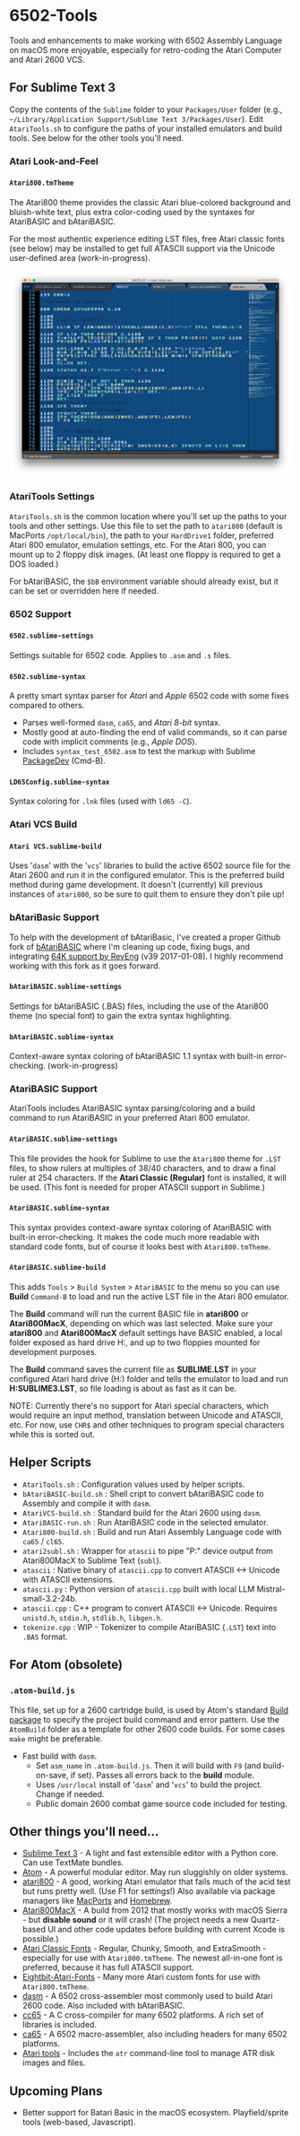 # 6502-Tools
Tools and enhancements to make working with 6502 Assembly Language on macOS more enjoyable, especially for retro-coding the Atari Computer and Atari 2600 VCS.

## For Sublime Text 3

Copy the contents of the `Sublime` folder to your `Packages/User` folder (e.g., `~/Library/Application Support/Sublime Text 3/Packages/User`). Edit `AtariTools.sh` to configure the paths of your installed emulators and build tools. See below for the other tools you'll need.

### Atari Look-and-Feel

#### `Atari800.tmTheme`
The Atari800 theme provides the classic Atari blue-colored background and bluish-white text, plus extra color-coding used by the syntaxes for AtariBASIC and bAtariBASIC.

For the most authentic experience editing LST files, free Atari classic fonts (see below) may be installed to get full ATASCII support via the Unicode user-defined area (work-in-progress).

![Atari800.tmTheme](_img/atari-code-theme.png)

### AtariTools Settings
`AtariTools.sh` is the common location where you'll set up the paths to your tools and other settings. Use this file to set the path to `atari800` (default is MacPorts `/opt/local/bin`), the path to your `HardDrive1` folder, preferred Atari 800 emulator, emulation settings, etc. For the Atari 800, you can mount up to 2 floppy disk images. (At least one floppy is required to get a DOS loaded.)

For bAtariBASIC, the `$bB` environment variable should already exist, but it can be set or overridden here if needed.

### 6502 Support

#### `6502.sublime-settings`
Settings suitable for 6502 code. Applies to `.asm` and `.s` files.

#### `6502.sublime-syntax`
A pretty smart syntax parser for *Atari* and *Apple* 6502 code with some fixes compared to others.
- Parses well-formed `dasm`, `ca65`, and *Atari 8-bit* syntax.
- Mostly good at auto-finding the end of valid commands, so it can parse code with implicit comments (e.g., *Apple DOS*).
- Includes `syntax_test_6502.asm` to test the markup with Sublime [PackageDev](https://packagecontrol.io/packages/PackageDev) (Cmd-B).

#### `LD65Config.sublime-syntax`
Syntax coloring for `.lnk` files (used with `ld65 -C`).

### Atari VCS Build

#### `Atari VCS.sublime-build`
Uses '`dasm`' with the '`vcs`' libraries to build the active 6502 source file for the Atari 2600 and run it in the configured emulator. This is the preferred build method during game development. It doesn't (currently) kill previous instances of `atari800`, so be sure to quit them to ensure they don't pile up!

### bAtariBasic Support
To help with the development of bAtariBasic, I've created a proper Github fork of [bAtariBASIC](https://github.com/thinkyhead/bAtariBasic) where I'm cleaning up code, fixing bugs, and integrating [64K support by RevEng](http://atariage.com/forums/topic/214909-bb-with-native-64k-cart-support-11dreveng/) (v39 2017-01-08). I highly recommend working with this fork as it goes forward.

#### `bAtariBASIC.sublime-settings`
Settings for bAtariBASIC (.BAS) files, including the use of the Atari800 theme (no special font) to gain the extra syntax highlighting.

#### `bAtariBASIC.sublime-syntax`
Context-aware syntax coloring of bAtariBASIC 1.1 syntax with built-in error-checking. (work-in-progress)

### AtariBASIC Support
AtariTools includes AtariBASIC syntax parsing/coloring and a build command to run AtariBASIC in your preferred Atari 800 emulator.

#### `AtariBASIC.sublime-settings`
This file provides the hook for Sublime to use the `Atari800` theme for `.LST` files, to show rulers at multiples of 38/40 characters, and to draw a final ruler at 254 characters. If the **Atari Classic (Regular)** font is installed, it will be used. (This font is needed for proper ATASCII support in Sublime.)

#### `AtariBASIC.sublime-syntax`
This syntax provides context-aware syntax coloring of AtariBASIC with built-in error-checking. It makes the code much more readable with standard code fonts, but of course it looks best with `Atari800.tmTheme`.

#### `AtariBASIC.sublime-build`
This adds `Tools` > `Build System` > `AtariBASIC` to the menu so you can use **Build** `Command-B` to load and run the active LST file in the Atari 800 emulator.

The **Build** command will run the current BASIC file in **atari800** or **Atari800MacX**, depending on which was last selected. Make sure your **atari800** and **Atari800MacX** default settings have BASIC enabled, a local folder exposed as hard drive H:, and up to two floppies mounted for development purposes.

The **Build** command saves the current file as **SUBLIME.LST** in your configured Atari hard drive (H:) folder and tells the emulator to load and run **H:SUBLIME3.LST**, so file loading is about as fast as it can be.

NOTE: Currently there's no support for Atari special characters, which would require an input method, translation between Unicode and ATASCII, etc. For now, use `CHR$` and other techniques to program special characters while this is sorted out.

## Helper Scripts

- `AtariTools.sh` : Configuration values used by helper scripts.
- `bAtariBASIC-build.sh` : Shell cript to convert bAtariBASIC code to Assembly and compile it with `dasm`.
- `AtariVCS-build.sh` : Standard build for the Atari 2600 using `dasm`.
- `AtariBASIC-run.sh` : Run AtariBASIC code in the selected emulator.
- `Atari800-build.sh` : Build and run Atari Assembly Language code with `ca65` / `cl65`.
- `atari2subl.sh` : Wrapper for `atascii` to pipe "P:" device output from Atari800MacX to Sublime Text (`subl`).
- `atascii` : Native binary of `atascii.cpp` to convert ATASCII <-> Unicode with ATASCII extensions.
- `atascii.py` : Python version of `atascii.cpp` built with local LLM Mistral-small-3.2-24b.
- `atascii.cpp` : C++ program to convert ATASCII <-> Unicode. Requires `unistd.h`, `stdio.h`, `stdlib.h`, `libgen.h`.
- `tokenize.cpp` : WIP - Tokenizer to compile AtariBASIC (`.LST`) text into `.BAS` format.

## For Atom (obsolete)

### `.atom-build.js`
This file, set up for a 2600 cartridge build, is used by Atom's standard [Build package](https://atom.io/packages/build) to specify the project build command and error pattern. Use the `AtomBuild` folder as a template for other 2600 code builds. For some cases `make` might be preferable.
- Fast build with `dasm`.
  - Set `asm_name` in `.atom-build.js`. Then it will build with `F9` (and build-on-save, if set). Passes all errors back to the **build** module.
  - Uses `/usr/local` install of '`dasm`' and '`vcs`' to build the project. Change if needed.
  - Public domain 2600 combat game source code included for testing.

## Other things you'll need…
  - [Sublime Text 3](https://www.sublimetext.com/3) - A light and fast extensible editor with a Python core. Can use TextMate bundles.
  - [Atom](http://atom.io) - A powerful modular editor. May run sluggishly on older systems.
  - [atari800](https://atari800.github.io/) - A good, working Atari emulator that fails much of the acid test but runs pretty well. (Use F1 for settings!) Also available via package managers like [MacPorts](https://www.macports.org/ports.php?by=name&substr=atari800) and [Homebrew](https://formulae.brew.sh/formula/atari800#default).
  - [Atari800MacX](http://www.atarimac.com/atari800macx.php) - A build from 2012 that mostly works with macOS Sierra - but **disable sound** or it will crash! (The project needs a new Quartz-based UI and other code updates before building with current Xcode is possible.)
  - [Atari Classic Fonts](http://members.bitstream.net/marksim/atarimac/fonts.html) - Regular, Chunky, Smooth, and ExtraSmooth - especially for use with `Atari800.tmTheme`. The newest all-in-one font is preferred, because it has full ATASCII support.
  - [Eightbit-Atari-Fonts](https://github.com/TheRobotFactory/EightBit-Atari-Fonts) - Many more Atari custom fonts for use with `Atari800.tmTheme`.
  - [dasm](http://dasm-dillon.sourceforge.net) - A 6502 cross-assembler most commonly used to build Atari 2600 code. Also included with bAtariBASIC.
  - [cc65](https://github.com/cc65/cc65) - A C cross-compiler for many 6502 platforms. A rich set of libraries is included.
  - [ca65](https://github.com/cc65/cc65) - A 6502 macro-assembler, also including headers for many 6502 platforms.
  - [Atari tools](https://github.com/jhallen/atari-tools) - Includes the `atr` command-line tool to manage ATR disk images and files.

## Upcoming Plans
- Better support for Batari Basic in the macOS ecosystem. Playfield/sprite tools (web-based, Javascript).
